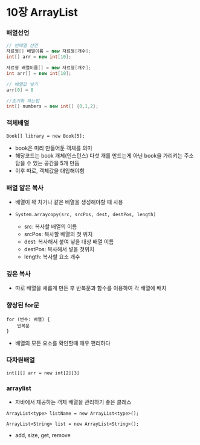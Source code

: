 # 10장 ArrayList

### 배열선언

```java
// 빈배열 선언
자료형[] 배열이름 = new 자료형[개수];
int[] arr = new int[10];

자료형 배열이름[] = new 자료형[개수];
int arr[] = new int[10];

// 배열값 넣기
arr[0] = 8

//초기화 하는법
int[] numbers = new int[] {0,1,2};
```



### 객체배열

```
Book[] library = new Book[5];
```

- book은 미리 만들어둔 객체를 의미
- 해당코드는 book 개체(인스턴스) 다섯 개를 만드는게 아닌 book을 가리키는 주소 담을 수 있는 공간을 5개 만듬
- 이후 따로, 객체값을 대입해야함



### 배열 얕은 복사

- 배열이 꽉 차거나 같은 배열을 생성해야할 때 사용

- ```
  System.arraycopy(src, srcPos, dest, destPos, length)
  ```

  - src: 복사할 배열의 이름
  - srcPos: 복사할 배열의 첫 위치
  - dest: 복사해서 붙여 넣을 대상 배열 이름
  - destPos: 복사해서 넣을 첫위치
  - length: 복사할 요소 개수



### 깊은 복사

- 따로 배열을 새롭게 만든 후 반복문과 함수를 이용하여 각 배열에 배치



### 향상된 for문

```
for (변수: 배열) {
	반복문
}
```

- 배열의 모든 요소를 확인할때 매우 편리하다



### 다차원배열

```
int[][] arr = new int[2][3]
```



### arraylist

- 자바에서 제공하는 객체 배열을 관리하기 좋은 클래스

```
ArrayList<type> listName = new ArrayList<type>();

ArrayList<String> list = new ArrayList<String>();
```

 - add, size, get, remove 
